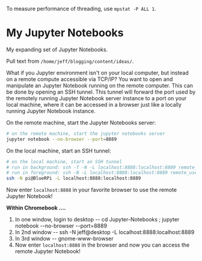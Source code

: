 <!--
Maintainer:   jeffskinnerbox@yahoo.com / www.jeffskinnerbox.me
Version:      0.1.0
-->

To measure performance of threading, use `mpstat -P ALL 1`.

# My Jupyter Notebooks
My expanding set of Jupyter Notebooks.

Pull text from `/home/jeff/blogging/content/ideas/`.


What if you Jupyter environment isn't on your local computer,
but instead on a remote compute accessible via TCP/IP?
You want to open and manipulate an Jupyter Notebook running on the remote computer.
This can be done by opening an SSH tunnel.
This tunnel will forward the port used by the remotely running Jupyter Notebook server instance
to a port on your local machine,
where it can be accessed in a browser just like a locally running Jupyter Notebook instance.

On the remote machine, start the Jupyter Notebooks server:

```bash
# on the remote machine, start the jupyter notebooks server
jupyter notebook --no-browser --port=8889
```

On the local machine, start an SSH tunnel:

```bash
# on the local machine, start an SSH tunnel
# run in background: ssh -f -N -L localhost:8888:localhost:8889 remote_user@remote_host
# run in foreground: ssh -N -L localhost:8888:localhost:8889 remote_user@remote_host
ssh -N pi@BlueRPi -L localhost:8888:localhost:8889
```

Now enter `localhost:8888` in your favorite browser to use the remote Jupyter Notebook!

**Within Chromebook ....**

1. In one window, login to desktop -- cd Jupyter-Notebooks ; jupyter notebook --no-browser --port=8889
2. In 2nd window -- ssh -N jeff@desktop -L localhost:8888:localhost:8889
3. In 3rd window -- gnome-www-browser
4. Now enter `localhost:8888` in the browser and now you can access the remote Jupyter Notebook!


